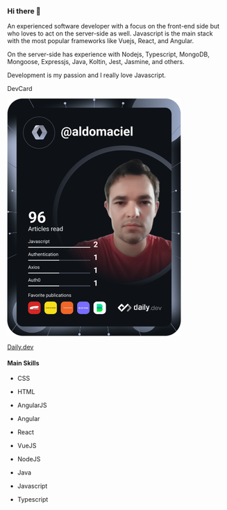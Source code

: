 ### Hi there 👋

An experienced software developer with a focus on the front-end side but who loves to act on the server-side as well.
Javascript is the main stack with the most popular frameworks like Vuejs, React, and Angular.

On the server-side has experience with Nodejs, Typescript, MongoDB, Mongoose, Expressjs, Java, Koltin, Jest, Jasmine, and others.

Development is my passion and I really love Javascript.

DevCard


<a href="https://app.daily.dev/aldomaciel"><img src="https://github.com/aldo-maciel/aldo-maciel/blob/master/devcard.svg" width="400" alt="Aldo Maciel's Dev Card"/></a>


[Daily.dev](https://app.daily.dev/aldomaciel)


#### Main Skills
- CSS

- HTML

- AngularJS
- Angular
- React
- VueJS
- NodeJS

- Java
- Javascript
- Typescript


<!--
**aldo-maciel/aldo-maciel** is a ✨ _special_ ✨ repository because its `README.md` (this file) appears on your GitHub profile.

Here are some ideas to get you started:

- 🔭 I’m currently working on ...
- 🌱 I’m currently learning ...
- 👯 I’m looking to collaborate on ...
- 🤔 I’m looking for help with ...
- 💬 Ask me about ...
- 📫 How to reach me: ...
- 😄 Pronouns: ...
- ⚡ Fun fact: ...
-->
